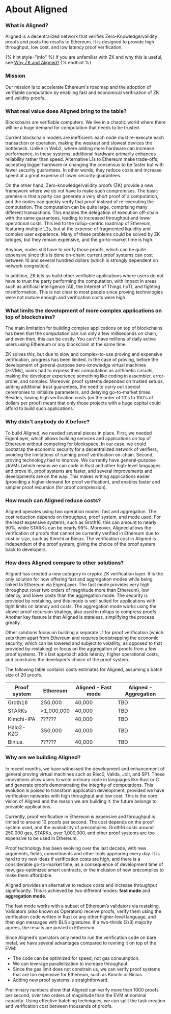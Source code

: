 # About Aligned

### What is Aligned?

Aligned is a decentralized network that verifies Zero-Knowledge/validity proofs and posts the results to Ethereum. It is designed to provide high throughput, low cost, and low latency proof verification.

{% hint style="info" %}
If you are unfamiliar with ZK and why this is useful, see [Why ZK and Aligned?](1\_introduction/5\_why\_zk.md)
{% endhint %}

### Mission

Our mission is to accelerate Ethereum's roadmap and the adoption of verifiable computation by enabling fast and economical verification of ZK and validity proofs.

### What real value does Aligned bring to the table?

Blockchains are verifiable computers. We live in a chaotic world where there will be a huge demand for computation that needs to be trusted.

Current blockchain models are inefficient: each node must re-execute each transaction or operation, making the weakest and slowest devices the bottleneck. Unlike in Web2, where adding more hardware can increase performance, in these systems, additional hardware primarily enhances reliability rather than speed. Alternative L1s to Ethereum make trade-offs, accepting bigger hardware or changing the consensus to be faster but with fewer security guarantees. In other words, they reduce costs and increase speed at a great expense of lower security guarantees.

On the other hand, Zero-knowledge/validity proofs (ZK) provide a new framework where we do not have to make such compromises. The basic premise is that a party can generate a very short proof of a computation, and the nodes can quickly verify that proof instead of re-executing the computation. The computation can be quite large, comprising many different transactions. This enables the delegation of execution off-chain with the same guarantees, leading to increased throughput and lower operational costs. This led to the rollup-centric roadmap of Ethereum, featuring multiple L2s, but at the expense of fragmented liquidity and complex user experience. Many of these problems could be solved by ZK bridges, but they remain expensive, and the go-to-market time is high.

Anyhow, nodes still have to verify those proofs, which can be quite expensive since this is done on-chain: current proof systems can cost between 10 and several hundred dollars (which is strongly dependent on network congestion).

In addition, ZK lets us build other verifiable applications where users do not have to trust the party performing the computation, with impact in areas such as artificial intelligence (AI), the Internet of Things (IoT), and fighting misinformation. This is not clear to most people since proving technologies were not mature enough and verification costs were high.

### What limits the development of more complex applications on top of blockchains?

The main limitation for building complex applications on top of blockchains has been that the computation can run only a few milliseconds on chain, and even then, this can be costly. You can't have millions of daily active users using Ethereum or any blockchain at the same time.

ZK solves this, but due to slow and complex-to-use proving and expensive verification, progress has been limited. In the case of proving, before the development of general-purpose zero-knowledge virtual machines (zkVMs), users had to express their computation as arithmetic circuits, making the developer experience something like coding in assembler, error-prone, and complex. Moreover, proof systems depended on trusted setups, adding additional trust guarantees, the need to carry out special ceremonies to initialize parameters, and delaying go-to-market times. Besides, having high verification costs (on the order of 10's to 100's of dollars per proof) meant that only those projects with a huge capital could afford to build such applications.

### Why didn't anybody do it before?

To build Aligned, we needed several pieces in place. First, we needed EigenLayer, which allows building services and applications on top of Ethereum without competing for blockspace. In our case, we could bootstrap the economic security for a decentralized network of verifiers, avoiding the limitations of running proof verification on-chain. Second, proving technology had to improve. We currently have general-purpose zkVMs (which means we can code in Rust and other high-level languages and prove it), proof systems are faster, and several improvements and developments are on the way. This makes writing applications easier (providing a higher demand for proof verification), and enables faster and simpler proof recursion (for proof compression).

### How much can Aligned reduce costs?

Aligned operates using two operation modes: fast and aggregation. The cost reduction depends on throughput, proof system, and mode used. For the least expensive systems, such as Groth16, this can amount to nearly 90%, while STARKs can be nearly 99%. Moreover, Aligned allows the verification of proofs that cannot be currently verified in Ethereum due to cost or size, such as Kimchi or Binius. The verification cost in Aligned is independent of the proof system, giving the choice of the proof system back to developers.

### How does Aligned compare to other solutions?

Aligned has created a new category in crypto: ZK verification layer. It is the only solution for now offering fast and aggregation modes while being linked to Ethereum via EigenLayer. The fast mode provides very high throughput (over two orders of magnitude more than Ethereum), low latency, and lower costs than the aggregation mode. The security is provided by restaking, and this mode is well suited for applications with tight limits on latency and costs. The aggregation mode works using the slower proof recursion strategy, also used in rollups to compress proofs. Another key feature is that Aligned is stateless, simplifying the process greatly.

Other solutions focus on building a separate L1 for proof verification (which sets them apart from Ethereum and requires bootstrapping the economic security, which can be lowered and subject to volatility, as opposed to that provided by restaking) or focus on the aggregation of proofs from a few proof systems. This last approach adds latency, higher operational costs, and constrains the developer's choice of the proof system.

The following table contains costs estimates for Aligned, assuming a batch size of 20 proofs.

| Proof system | Ethereum   | Aligned - Fast mode | Aligned - Aggregation |
| ------------ | ---------- | ------------------- | --------------------- |
| Groth16      | 250,000    | 40,000              | TBD                   |
| STARKs       | >1,000,000 | 40,000              | TBD                   |
| Kimchi-IPA   | ??????     | 40,000              | TBD                   |
| Halo2-KZG    | 350,000    | 40,000              | TBD                   |
| Binius.      | ??????     | 40,000              | TBD                   |

### Why are we building Aligned?

In recent months, we have witnessed the development and enhancement of general proving virtual machines such as Risc0, Valida, Jolt, and SP1. These innovations allow users to write ordinary code in languages like Rust or C and generate proofs demonstrating the integrity of computations. This evolution is poised to transform application development, provided we have verification networks with high throughput and low cost. This is the core vision of Aligned and the reason we are building it: the future belongs to provable applications.

Currently, proof verification in Ethereum is expensive and throughput is limited to around 10 proofs per second. The cost depends on the proof system used, and the availability of precompiles. Groth16 costs around 250,000 gas, STARKs, over 1,000,000, and other proof systems are too expensive to be used in Ethereum.

Proof technology has been evolving over the last decade, with new arguments, fields, commitments and other tools appearing every day. It is hard to try new ideas if verification costs are high, and there is a considerable go-to-market time, as a consequence of development time of new, gas-optimized smart contracts, or the inclusion of new precompiles to make them affordable.

Aligned provides an alternative to reduce costs and increase throughput significantly. This is achieved by two different modes: **fast mode** and **aggregation mode**.

The fast mode works with a subset of Ethereum’s validators via restaking. Validators (also known as Operators) receive proofs, verify them using the verification code written in Rust or any other higher-level language, and then sign messages with BLS signatures. If a two-thirds (2/3) majority agrees, the results are posted in Ethereum.

Since Aligned’s operators only need to run the verification code on bare metal, we have several advantages compared to running it on top of the EVM:

* The code can be optimized for speed, not gas consumption.
* We can leverage parallelization to increase throughput.
* Since the gas limit does not constrain us, we can verify proof systems that are too expensive for Ethereum, such as Kimchi or Binius.
* Adding new proof systems is straightforward.

Preliminary numbers show that Aligned can verify more than 1000 proofs per second, over two orders of magnitude than the EVM at nominal capacity. Using effective batching techniques, we can split the task creation and verification cost between thousands of proofs.
